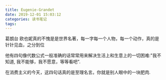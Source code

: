 ```yaml
---
title: Eugenie-Grandet
date: 2019-12-01 15:03:12
categories: 读书笔记
tags:
---
```


葛朗台 欧也妮真的不愧是是世界名著，每一字每一个人物，每一个动作，真的是针针见血，之分到位


他有四句像代数公式一般准确的话常常用来解决生活上和生意上的一切困难:"我不知道, 我不能够，我不愿意，等等看吧".


在消费主义的今天，这四句话真的是至理名言。你就是别人眼中的一块肥肉.

